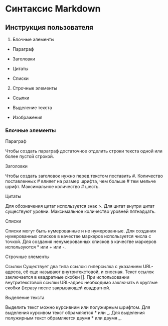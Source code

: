 # Синтаксис Markdown

## Инструкция пользователя

1. Блочные элементы
* Параграф

* Заголовки

* Цитаты

* Списки

2. Строчные элементы

* Ссылки

* Выделение текста

* Изображения

### Блочные элементы

Параграф 

Чтобы создать параграф достаточное отделить строки текста одной или более пустой строкой. 

Заголовки

Чтобы создать заголовок нужно перед текстом поставить #. Количество поставленных # влияет на размер шрифта, чем больше # тем мельче шрифт. Максимальное количество # шесть.

Цитаты

Для обозначения цитат используется знак >. Для цитат внутри цитат существуют уровни. Максимальное количество уровней пятнадцать.

Списки

Списки могут быть нумерованные и не нумерованные. Для создания нумерованных списков в качестве маркеров используется числа с точкой. Для создания ненумерованных списков в качестве маркеров используются * или + или -.

Строчные элементы

Ссылки
Существует два типа ссылок: гиперсылка с указанием URL-адреса, её еще называют внутритекстовой, и сносная. Текст ссылок заключается в квадратные скобки []. При использовании внутритекстовой ссылки URL-адрес необходимо заключать в круглые скобки ()сразу после закрывающей квадратной. 

Выделение текста

Выделить текст можно курсивним или полужирным шрифтом. Для выделения курсивом текст обрамляется * или _. Для выделения полужирным текст обрамляется двумя * или двумя _.
